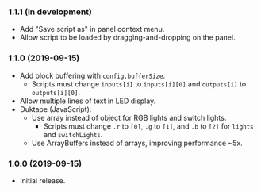 ### 1.1.1 (in development)
- Add "Save script as" in panel context menu.
- Allow script to be loaded by dragging-and-dropping on the panel.

### 1.1.0 (2019-09-15)
- Add block buffering with `config.bufferSize`.
	- Scripts must change `inputs[i]` to `inputs[i][0]` and `outputs[i]` to `outputs[i][0]`.
- Allow multiple lines of text in LED display.
- Duktape (JavaScript):
	- Use array instead of object for RGB lights and switch lights.
		- Scripts must change `.r` to `[0]`, `.g` to `[1]`, and `.b` to `[2]` for `lights` and `switchLights`.
	- Use ArrayBuffers instead of arrays, improving performance \~5x.

### 1.0.0 (2019-09-15)
- Initial release.